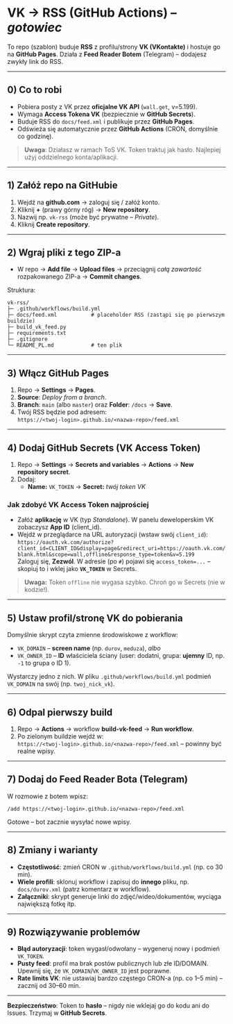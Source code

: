 # VK → RSS (GitHub Actions) – *gotowiec*

To repo (szablon) buduje **RSS** z profilu/strony **VK (VKontakte)** i hostuje go na **GitHub Pages**. Działa z **Feed Reader Botem** (Telegram) – dodajesz zwykły link do RSS.

---

## 0) Co to robi
- Pobiera posty z VK przez **oficjalne VK API** (`wall.get`, v=5.199).
- Wymaga **Access Tokena VK** (bezpiecznie w **GitHub Secrets**).
- Buduje RSS do `docs/feed.xml` i publikuje przez **GitHub Pages**.
- Odświeża się automatycznie przez **GitHub Actions** (CRON, domyślnie co godzinę).

> **Uwaga**: Działasz w ramach ToS VK. Token traktuj jak hasło. Najlepiej użyj oddzielnego konta/aplikacji.

---

## 1) Załóż repo na GitHubie
1. Wejdź na **github.com** → zaloguj się / załóż konto.
2. Kliknij **+** (prawy górny róg) → **New repository**.
3. Nazwij np. `vk-rss` (może być prywatne – *Private*).
4. Kliknij **Create repository**.

---

## 2) Wgraj pliki z tego ZIP-a
- W repo → **Add file** → **Upload files** → przeciągnij *całą zawartość* rozpakowanego ZIP-a → **Commit changes**.

Struktura:
```
vk-rss/
├─ .github/workflows/build.yml
├─ docs/feed.xml           # placeholder RSS (zastąpi się po pierwszym buildzie)
├─ build_vk_feed.py
├─ requirements.txt
├─ .gitignore
└─ README_PL.md            # ten plik
```

---

## 3) Włącz GitHub Pages
1. Repo → **Settings** → **Pages**.
2. **Source**: *Deploy from a branch*.
3. **Branch**: `main` (albo `master`) oraz **Folder**: `/docs` → **Save**.
4. Twój RSS będzie pod adresem:  
   `https://<twoj-login>.github.io/<nazwa-repo>/feed.xml`

---

## 4) Dodaj **GitHub Secrets** (VK Access Token)
1. Repo → **Settings** → **Secrets and variables** → **Actions** → **New repository secret**.
2. Dodaj:
   - **Name:** `VK_TOKEN` → **Secret:** *twój token VK*

### Jak zdobyć **VK Access Token** najprościej
- Załóż **aplikację** w VK (typ *Standalone*). W panelu deweloperskim VK zobaczysz **App ID** (client_id).
- Wejdź w przeglądarce na URL autoryzacji (wstaw swój `client_id`):  
  `https://oauth.vk.com/authorize?client_id=CLIENT_ID&display=page&redirect_uri=https://oauth.vk.com/blank.html&scope=wall,offline&response_type=token&v=5.199`  
  Zaloguj się, **Zezwól**. W adresie (po `#`) pojawi się `access_token=...` – skopiuj to i wklej jako **`VK_TOKEN`** w Secrets.

> **Uwaga:** Token `offline` nie wygasa szybko. Chroń go w Secrets (nie w kodzie!).

---

## 5) Ustaw profil/stronę VK do pobierania
Domyślnie skrypt czyta zmienne środowiskowe z workflow:
- `VK_DOMAIN` – **screen name** (np. `durov`, `meduza`), *albo*
- `VK_OWNER_ID` – **ID** właściciela ściany (user: dodatni, grupa: **ujemny** ID, np. `-1` to grupa o ID 1).

Wystarczy jedno z nich. W pliku `.github/workflows/build.yml` podmień `VK_DOMAIN` na swój (np. `twoj_nick_vk`).

---

## 6) Odpal pierwszy build
1. Repo → **Actions** → workflow **build-vk-feed** → **Run workflow**.
2. Po zielonym buildzie wejdź w:  
   `https://<twoj-login>.github.io/<nazwa-repo>/feed.xml` – powinny być realne wpisy.

---

## 7) Dodaj do Feed Reader Bota (Telegram)
W rozmowie z botem wpisz:
```
/add https://<twoj-login>.github.io/<nazwa-repo>/feed.xml
```
Gotowe – bot zacznie wysyłać nowe wpisy.

---

## 8) Zmiany i warianty
- **Częstotliwość**: zmień CRON w `.github/workflows/build.yml` (np. co 30 min).
- **Wiele profili**: sklonuj workflow i zapisuj do **innego** pliku, np. `docs/durov.xml` (patrz komentarz w workflow).
- **Załączniki**: skrypt generuje linki do zdjęć/wideo/dokumentów, wyciąga największą fotkę itp.

---

## 9) Rozwiązywanie problemów
- **Błąd autoryzacji**: token wygasł/odwołany – wygeneruj nowy i podmień `VK_TOKEN`.
- **Pusty feed**: profil ma brak postów publicznych lub złe ID/DOMAIN. Upewnij się, że `VK_DOMAIN`/`VK_OWNER_ID` jest poprawne.
- **Rate limits VK**: nie ustawiaj bardzo częstego CRON-a (np. co 1–5 min) – zacznij od 30–60 min.

---

**Bezpieczeństwo**: Token to **hasło** – nigdy nie wklejaj go do kodu ani do Issues. Trzymaj w **GitHub Secrets**.
